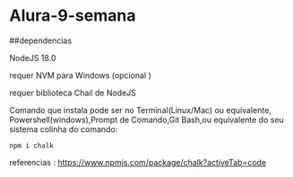 # Alura-9-semana

##dependencias 

NodeJS 18.0 

requer NVM  para Windows (opcional )


requer biblioteca  Chail  de NodeJS   

Comando que instala pode ser no Terminal(Linux/Mac) ou equivalente, Powershell(windows),Prompt de Comando,Git Bash,ou equivalente do seu sistema 
colinha do comando: 
`````````````
npm i chalk
`````````````

referencias :
https://www.npmjs.com/package/chalk?activeTab=code